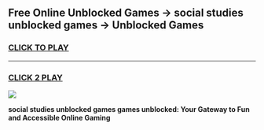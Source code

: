 
## Free Online Unblocked Games → social studies unblocked games → Unblocked Games
<h3>
<a href="https://premium.freeplayer.one?title=social_studies_unblocked_games&ref=21F">CLICK TO PLAY</a></h3>
<hr>

<h3>
<a href="https://premium.freeplayer.one?title=social_studies_unblocked_games&ref=21F">CLICK 2 PLAY</a>
  
</h3>

<a href="https://premium.freeplayer.one?title=social_studies_unblocked_games&ref=21F/"><img src="https://clearcache.store/games.png"></a>


**social studies unblocked games games unblocked: Your Gateway to Fun and Accessible Online Gaming**
